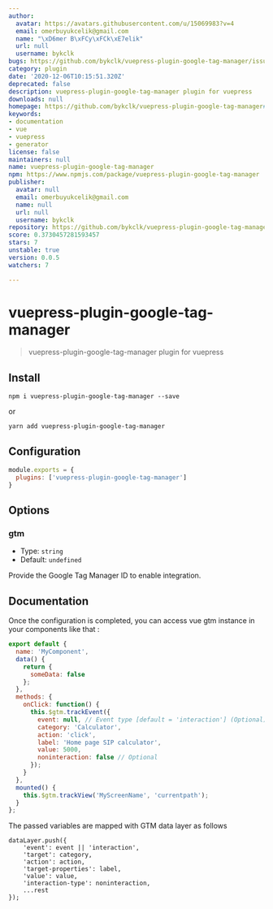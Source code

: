 ```yaml
---
author:
  avatar: https://avatars.githubusercontent.com/u/15069983?v=4
  email: omerbuyukcelik@gmail.com
  name: "\xD6mer B\xFCy\xFCk\xE7elik"
  url: null
  username: bykclk
bugs: https://github.com/bykclk/vuepress-plugin-google-tag-manager/issues
category: plugin
date: '2020-12-06T10:15:51.320Z'
deprecated: false
description: vuepress-plugin-google-tag-manager plugin for vuepress
downloads: null
homepage: https://github.com/bykclk/vuepress-plugin-google-tag-manager#readme
keywords:
- documentation
- vue
- vuepress
- generator
license: false
maintainers: null
name: vuepress-plugin-google-tag-manager
npm: https://www.npmjs.com/package/vuepress-plugin-google-tag-manager
publisher:
  avatar: null
  email: omerbuyukcelik@gmail.com
  name: null
  url: null
  username: bykclk
repository: https://github.com/bykclk/vuepress-plugin-google-tag-manager
score: 0.3730457281593457
stars: 7
unstable: true
version: 0.0.5
watchers: 7

---
```


# vuepress-plugin-google-tag-manager

> vuepress-plugin-google-tag-manager plugin for vuepress

## Install

```
npm i vuepress-plugin-google-tag-manager --save
```
or
```
yarn add vuepress-plugin-google-tag-manager
```

## Configuration

```javascript
module.exports = {
  plugins: ['vuepress-plugin-google-tag-manager'] 
}
```

## Options

### gtm

- Type: `string`
- Default: `undefined`

Provide the Google Tag Manager ID to enable integration.

## Documentation

Once the configuration is completed, you can access vue gtm instance in your components like that :

```javascript
export default {
  name: 'MyComponent',
  data() {
    return {
      someData: false
    };
  },
  methods: {
    onClick: function() {
      this.$gtm.trackEvent({
        event: null, // Event type [default = 'interaction'] (Optional)
        category: 'Calculator',
        action: 'click',
        label: 'Home page SIP calculator',
        value: 5000,
        noninteraction: false // Optional
      });
    }
  },
  mounted() {
    this.$gtm.trackView('MyScreenName', 'currentpath');
  }
};
```

The passed variables are mapped with GTM data layer as follows

```
dataLayer.push({
	'event': event || 'interaction',
	'target': category,
	'action': action,
	'target-properties': label,
	'value': value,
	'interaction-type': noninteraction,
	...rest
});
```
